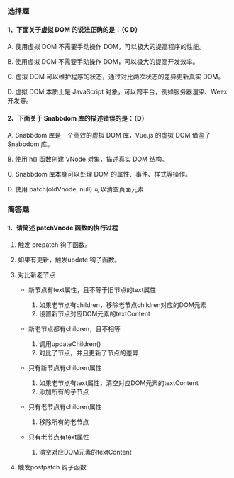 ### 选择题
#### 1、下面关于虚拟 DOM 的说法正确的是：（C D）
A. 使用虚拟 DOM 不需要手动操作 DOM，可以极大的提高程序的性能。

B. 使用虚拟 DOM 不需要手动操作 DOM，可以极大的提高开发效率。

C. 虚拟 DOM 可以维护程序的状态，通过对比两次状态的差异更新真实 DOM。

D. 虚拟 DOM 本质上是 JavaScript 对象，可以跨平台，例如服务器渲染、Weex 开发等。

#### 2、下面关于 Snabbdom 库的描述错误的是：（D）
A. Snabbdom 库是一个高效的虚拟 DOM 库，Vue.js 的虚拟 DOM 借鉴了 Snabbdom 库。

B. 使用 h() 函数创建 VNode 对象，描述真实 DOM 结构。

C. Snabbdom 库本身可以处理 DOM 的属性、事件、样式等操作。

D. 使用 patch(oldVnode, null) 可以清空页面元素

### 简答题
#### 1、请简述 patchVnode 函数的执行过程

1. 触发 prepatch 钩子函数。
2. 如果有更新，触发update 钩子函数。
3. 对比新老节点
    - 新节点有text属性，且不等于旧节点的text属性
        1. 如果老节点有children，移除老节点children对应的DOM元素
        2. 设置新节点对应DOM元素的textContent

    - 新老节点都有children，且不相等
        1. 调用updateChildren()
        2. 对比了节点，并且更新了节点的差异

    - 只有新节点有children属性
        1. 如果老节点有text属性，清空对应DOM元素的textContent
        2. 添加所有的子节点

    - 只有老节点有children属性
        1. 移除所有的老节点

    - 只有老节点有text属性
        1. 清空对应DOM元素的textContent

4. 触发postpatch 钩子函数